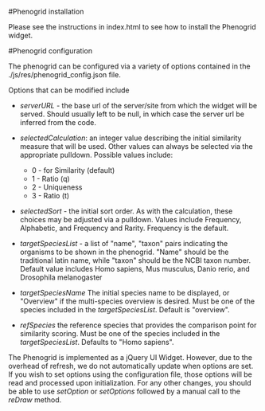 
#Phenogrid installation

Please see the instructions in index.html to see how to install the
Phenogrid widget.

#Phenogrid configuration

The phenogrid can be configured via a variety of options contained in
the ./js/res/phenogrid_config.json file.

Options that can be modified include

* *serverURL* - the base url of the server/site from which the widget
   will be served. Should usually left to be null, in which case the
   server url be inferred from the code.

* *selectedCalculation*: an integer value describing the initial
   similarity  measure that will be used. Other values can always be
   selected via the appropriate pulldown. Possible values include:
   
  * 0 - for Similarity (default)
  * 1 - Ratio (q)
  * 2 - Uniqueness
  * 3 - Ratio (t)

* *selectedSort* - the initial sort order. As with the calculation,
   these choices may be adjusted via a pulldown. Values include
   Frequency, Alphabetic, and Frequency and Rarity. Frequency is the default.

* *targetSpeciesList* - a list of "name", "taxon" pairs indicating the
   organisms to be shown in the phenogrid. "Name" should be the
   traditional latin name, while "taxon" should be the NCBI taxon
   number.  Default value includes Homo sapiens, Mus musculus, Danio
   rerio, and Drosophila melanogaster


* *targetSpeciesName* The initial species name to be displayed, or
   "Overview" if the multi-species overview is desired.   Must be one
   of the species included in the *targetSpeciesList*. Default is "overview".

* *refSpecies* the reference species that provides the comparison
   point for similarity scoring.  Must be one of the species included
   in the *targetSpeciesList*. Defaults to "Homo sapiens".


The Phenogrid is implemented as a jQuery UI Widget. However, due to
the overhead of refresh, we do not automatically update when options
are set. If you wish to set options using the configuration file,
those options will be read and processed upon initialization. For any
other changes, you should be able to use *setOption* or *setOptions*
followed by a manual call to the *reDraw* method.


